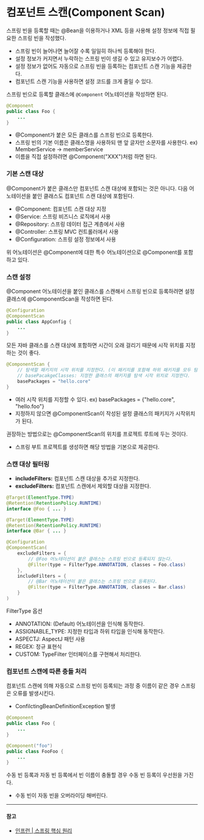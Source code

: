 # 컴포넌트 스캔(Component Scan)

스프링 빈을 등록할 때는 @Bean을 이용하거나 XML 등을 사용해 설정 정보에 직접 필요한 스프링 빈을 작성했다.

- 스프링 빈이 늘어나면 늘어잘 수록 일일히 하나씩 등록해야 한다.
- 설정 정보가 커지면서 누락하는 스프링 빈이 생길 수 있고 유지보수가 어렵다.
- 설정 정보가 없어도 자동으로 스프링 빈을 등록하는 컴포넌트 스캔 기능을 제공한다.
- 컴포넌트 스캔 기능을 사용하면 설정 코드를 크게 줄일 수 있다.

스프링 빈으로 등록할 클래스에 `@Component` 어노테이션을 작성하면 된다.

```java
@Component
public class Foo {
    ...
}
```

- @Component가 붙은 모든 클래스를 스프링 빈으로 등록한다.
- 스프링 빈의 기본 이름은 클래스명을 사용하되 맨 앞 글자만 소문자를 사용한다. ex) MemberService -> memberService
- 이름을 직접 설정하려면 @Component("XXX")처럼 하면 된다.

### 기본 스캔 대상

@Component가 붙은 클래스만 컴포넌트 스캔 대상에 포함되는 것은 아니다. 다음 어노테이션을 붙인 클래스도 컴포넌트 스캔 대상에 포함된다.

- @Component: 컴포넌트 스캔 대상 지정
- @Service: 스프링 비즈니스 로직에서 사용
- @Repository: 스프링 데이터 접근 계층에서 사용
- @Controller: 스프링 MVC 컨트롤러에서 사용
- @Configuration: 스프링 설정 정보에서 사용

위 어노테이션은 @Component에 대한 특수 어노테이션으로 @Component를 포함하고 있다.

### 스캔 설정

@Component 어노테이션을 붙인 클래스를 스캔해서 스프링 빈으로 등록하려면 설정 클래스에 @ComponentScan을 작성하면 된다.

```java
@Configuration
@ComponentScan
public class AppConfig {
    ...
}
```

모든 자바 클래스를 스캔 대상에 포함하면 시간이 오래 걸리기 때문에 시작 위치를 지정하는 것이 좋다.

```java
@ComponentScan {
    // 탐색할 패키지의 시작 위치를 지정한다. (이 패키지를 포함해 하위 패키지를 모두 탐색한다)
    // basePacakgeClasses: 지정한 클래스의 패키지를 탐색 시작 위치로 지정한다.
    basePackages = "hello.core"
}
```

- 여러 시작 위치를 지정할 수 있다. ex) basePackages = {"hello.core", "hello.foo"}
- 지정하지 않으면 @ComponentScan이 작성된 설정 클래스의 패키지가 시작위치가 된다.

권장하는 방법으로는 @ComponentScan의 위치를 프로젝트 루트에 두는 것이다.

- 스프링 부트 프로젝트를 생성하면 해당 방법을 기본으로 제공한다.

### 스캔 대상 필터링

- **includeFilters:** 컴포넌트 스캔 대상을 추가로 지정한다.
- **excludeFilters:** 컴포넌트 스캔에서 제외할 대상을 지정한다.

```java
@Target(ElementType.TYPE)
@Retention(RetentionPolicy.RUNTIME)
interface @Foo { ... }

@Target(ElementType.TYPE)
@Retention(RetentionPolicy.RUNTIME)
interface @Bar { ... }

@Configuration
@ComponentScan(
    excludeFilters = {
        // @Foo 어노테이션이 붙은 클래스는 스프링 빈으로 등록되지 않는다.
        @Filter(type = FilterType.ANNOTATION, classes = Foo.class)
    },
    includeFilters = {
        // @Bar 어노테이션이 붙은 클래스는 스프링 빈으로 등록된다.
        @Filter(type = FilterType.ANNOTATION, classes = Bar.class)
    }
)
```

FilterType 옵션

- ANNOTATION: (Default) 어노테이션을 인식해 동작한다.
- ASSIGNABLE_TYPE: 지정한 타입과 하위 타입을 인식해 동작한다.
- ASPECTJ: AspectJ 패턴 사용
- REGEX: 정규 표현식
- CUSTOM: TypeFilter 인터페이스를 구현해서 처리한다.

### 컴포넌트 스캔에 따른 충돌 처리

컴포넌트 스캔에 의해 자동으로 스프링 빈이 등록되는 과정 중 이름이 같은 경우 스프링은 오류를 발생시킨다.

- ConfilctingBeanDefinitionException 발생

```java
@Component
public class Foo {
    ...
}

@Component("foo")
public class FooFoo {
    ...
}
```

수동 빈 등록과 자동 빈 등록에서 빈 이름이 충돌할 경우 수동 빈 등록이 우선원을 가진다.

- 수동 빈이 자동 빈을 오버라이딩 해버린다.

---

#### 참고

- [인프런 | 스프링 핵심 원리](https://www.inflearn.com/course/%EC%8A%A4%ED%94%84%EB%A7%81-%ED%95%B5%EC%8B%AC-%EC%9B%90%EB%A6%AC-%EA%B8%B0%EB%B3%B8%ED%8E%B8)